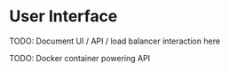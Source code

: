 # User Interface

TODO:  Document UI / API / load balancer interaction here

TODO:  Docker container powering API

